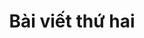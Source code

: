 ---
title: Bài viết thứ hai
description: Thay đổi mô tả của bài viết thứ hai một chút xem sao tiện thể thử luôn **text bold**, ok tiếp tục test một chút nữa
inCategory: Cá nhân
catPath: ca-nhan
cover: https://firebasestorage.googleapis.com/v0/b/vigeb-nuxt.appspot.com/o/alone-vigeb-500.webp?alt=media&token=7aecbfa8-4685-4c45-ae9d-5c2f825035eb
recommend: 2
---